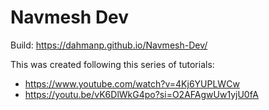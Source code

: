 # Navmesh Dev
 
Build: https://dahmanp.github.io/Navmesh-Dev/

This was created following this series of tutorials:
- https://www.youtube.com/watch?v=4Kj6YUPLWCw
- https://youtu.be/vK6DlWkG4po?si=O2AFAgwUw1yjU0fA

